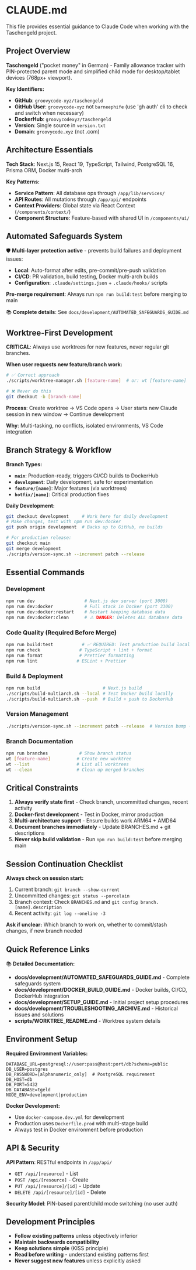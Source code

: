 # CLAUDE.md

This file provides essential guidance to Claude Code when working with the Taschengeld project.

## Project Overview

**Taschengeld** ("pocket money" in German) - Family allowance tracker with PIN-protected parent mode and simplified child mode for desktop/tablet devices (768px+ viewport).

**Key Identifiers:**
- **GitHub**: `groovycode-xyz/taschengeld` 
- **GitHub User**: `groovycode-xyz` not `barneephife` (use 'gh auth' cli to check and switch when necessary)
- **DockerHub**: `groovycodexyz/taschengeld`
- **Version**: Single source in `version.txt`
- **Domain**: `groovycode.xyz` (not .com)

## Architecture Essentials

**Tech Stack**: Next.js 15, React 19, TypeScript, Tailwind, PostgreSQL 16, Prisma ORM, Docker multi-arch

**Key Patterns:**
- **Service Pattern**: All database ops through `/app/lib/services/`
- **API Routes**: All mutations through `/app/api/` endpoints  
- **Context Providers**: Global state via React Context (`/components/context/`)
- **Component Structure**: Feature-based with shared UI in `/components/ui/`

## Automated Safeguards System

🛡️ **Multi-layer protection active** - prevents build failures and deployment issues:
- **Local**: Auto-format after edits, pre-commit/pre-push validation
- **CI/CD**: PR validation, build testing, Docker multi-arch builds
- **Configuration**: `.claude/settings.json` + `.claude/hooks/` scripts

**Pre-merge requirement**: Always run `npm run build:test` before merging to main

📚 **Complete details**: See `docs/development/AUTOMATED_SAFEGUARDS_GUIDE.md`

## Worktree-First Development

**CRITICAL**: Always use worktrees for new features, never regular git branches.

**When user requests new feature/branch work:**
```bash
# ✅ Correct approach
./scripts/worktree-manager.sh [feature-name]  # or: wt [feature-name]

# ❌ Never do this  
git checkout -b [branch-name]
```

**Process**: Create worktree → VS Code opens → User starts new Claude session in new window → Continue development

**Why**: Multi-tasking, no conflicts, isolated environments, VS Code integration

## Branch Strategy & Workflow

**Branch Types:**
- **`main`**: Production-ready, triggers CI/CD builds to DockerHub
- **`development`**: Daily development, safe for experimentation  
- **`feature/[name]`**: Major features (via worktrees)
- **`hotfix/[name]`**: Critical production fixes

**Daily Development:**
```bash
git checkout development     # Work here for daily development
# Make changes, test with npm run dev:docker
git push origin development  # Backs up to GitHub, no builds

# For production release:
git checkout main
git merge development  
./scripts/version-sync.sh --increment patch --release
```

## Essential Commands

### Development
```bash
npm run dev                   # Next.js dev server (port 3000)
npm run dev:docker            # Full stack in Docker (port 3300)  
npm run dev:docker:restart    # Restart keeping database data
npm run dev:docker:clean      # ⚠️ DANGER: Deletes ALL database data
```

### Code Quality (Required Before Merge)
```bash
npm run build:test           # ✅ REQUIRED: Test production build locally
npm run check               # TypeScript + lint + format
npm run format              # Prettier formatting
npm run lint               # ESLint + Prettier
```

### Build & Deployment
```bash
npm run build                        # Next.js build
./scripts/build-multiarch.sh --local # Test Docker build locally
./scripts/build-multiarch.sh --push  # Build + push to DockerHub
```

### Version Management
```bash
./scripts/version-sync.sh --increment patch --release  # Version bump + release
```

### Branch Documentation
```bash
npm run branches            # Show branch status
wt [feature-name]          # Create new worktree
wt --list                  # List all worktrees
wt --clean                 # Clean up merged branches
```

## Critical Constraints

1. **Always verify state first** - Check branch, uncommitted changes, recent activity
2. **Docker-first development** - Test in Docker, mirror production  
3. **Multi-architecture support** - Ensure builds work ARM64 + AMD64
4. **Document branches immediately** - Update BRANCHES.md + git descriptions
5. **Never skip build validation** - Run `npm run build:test` before merging main

## Session Continuation Checklist

**Always check on session start:**
1. Current branch: `git branch --show-current`
2. Uncommitted changes: `git status --porcelain`  
3. Branch context: Check `BRANCHES.md` and `git config branch.[name].description`
4. Recent activity: `git log --oneline -3`

**Ask if unclear:** Which branch to work on, whether to commit/stash changes, if new branch needed

## Quick Reference Links

📚 **Detailed Documentation:**
- **docs/development/AUTOMATED_SAFEGUARDS_GUIDE.md** - Complete safeguards system
- **docs/development/DOCKER_BUILD_GUIDE.md** - Docker builds, CI/CD, DockerHub integration  
- **docs/development/SETUP_GUIDE.md** - Initial project setup procedures
- **docs/development/TROUBLESHOOTING_ARCHIVE.md** - Historical issues and solutions
- **scripts/WORKTREE_README.md** - Worktree system details

## Environment Setup

**Required Environment Variables:**
```env
DATABASE_URL=postgresql://user:pass@host:port/db?schema=public
DB_USER=postgres
DB_PASSWORD=[alphanumeric_only]  # PostgreSQL requirement
DB_HOST=db
DB_PORT=5432
DB_DATABASE=tgeld
NODE_ENV=development|production
```

**Docker Development:**
- Use `docker-compose.dev.yml` for development
- Production uses `Dockerfile.prod` with multi-stage build
- Always test in Docker environment before production

## API & Security

**API Pattern**: RESTful endpoints in `/app/api/`
- `GET /api/[resource]` - List
- `POST /api/[resource]` - Create  
- `PUT /api/[resource]/[id]` - Update
- `DELETE /api/[resource]/[id]` - Delete

**Security Model**: PIN-based parent/child mode switching (no user auth)

## Development Principles

- **Follow existing patterns** unless objectively inferior
- **Maintain backwards compatibility** 
- **Keep solutions simple** (KISS principle)
- **Read before writing** - understand existing patterns first
- **Never suggest new features** unless explicitly asked